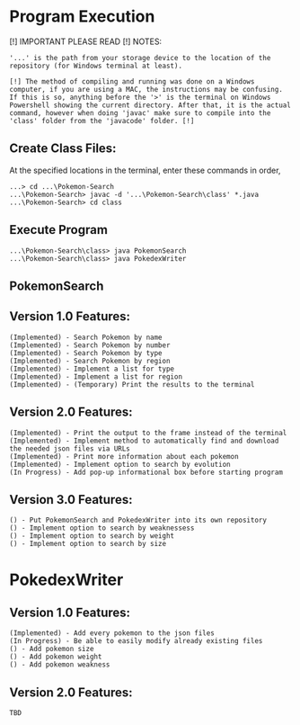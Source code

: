 # Program Execution

[!] IMPORTANT PLEASE READ [!] NOTES: 

	'...' is the path from your storage device to the location of the repository (for Windows terminal at least).

	[!] The method of compiling and running was done on a Windows computer, if you are using a MAC, the instructions may be confusing. If this is so, anything before the '>' is the terminal on Windows Powershell showing the current directory. After that, it is the actual command, however when doing 'javac' make sure to compile into the 'class' folder from the 'javacode' folder. [!]

## Create Class Files:
At the specified locations in the terminal, enter these commands in order,

	...> cd ...\Pokemon-Search
	...\Pokemon-Search> javac -d '...\Pokemon-Search\class' *.java
	...\Pokemon-Search> cd class

## Execute Program

	...\Pokemon-Search\class> java PokemonSearch
  	...\Pokemon-Search\class> java PokedexWriter


## PokemonSearch
  ## Version 1.0 Features:
	(Implemented) - Search Pokemon by name
	(Implemented) - Search Pokemon by number
	(Implemented) - Search Pokemon by type
	(Implemented) - Search Pokemon by region
	(Implemented) - Implement a list for type
	(Implemented) - Implement a list for region
	(Implemented) - (Temporary) Print the results to the terminal

  ## Version 2.0 Features:
	(Implemented) - Print the output to the frame instead of the terminal
	(Implemented) - Implement method to automatically find and download the needed json files via URLs
	(Implemented) - Print more information about each pokemon
	(Implemented) - Implement option to search by evolution
	(In Progress) - Add pop-up informational box before starting program

  ## Version 3.0 Features:
	() - Put PokemonSearch and PokedexWriter into its own repository
	() - Implement option to search by weaknessess
	() - Implement option to search by weight
	() - Implement option to search by size
    
    
# PokedexWriter
  ## Version 1.0 Features:
	(Implemented) - Add every pokemon to the json files
	(In Progress) - Be able to easily modify already existing files
	() - Add pokemon size
	() - Add pokemon weight
	() - Add pokemon weakness
  ## Version 2.0 Features:
	TBD
